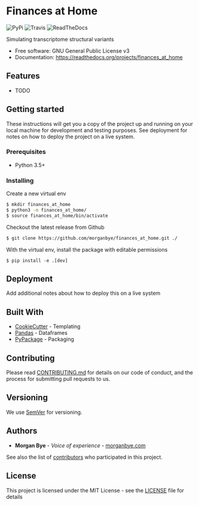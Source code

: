 # Finances at Home

![PyPi](https://img.shields.io/pypi/v/finances_at_home.svg) ![Travis](https://img.shields.io/travis/morganbye/finances_at_home.svg) ![ReadTheDocs](https://readthedocs.org/projects/finances_at_home/badge/?version=latest)


Simulating transcriptome structural variants


* Free software: GNU General Public License v3
* Documentation: https://readthedocs.org/projects/finances_at_home


## Features

* TODO

## Getting started

These instructions will get you a copy of the project up and running on your local machine for development and testing
purposes. See deployment for notes on how to deploy the project on a live system.

### Prerequisites

- Python 3.5+

### Installing

Create a new virtual env

```bash
$ mkdir finances_at_home
$ python3 -m finances_at_home/
$ source finances_at_home/bin/activate
```

Checkout the latest release from Github

```bash
$ git clone https://github.com/morganbye/finances_at_home.git ./
```

With the virtual env, install the package with editable permissions

```
$ pip install -e .[dev]
```

## Deployment

Add additional notes about how to deploy this on a live system

## Built With

* [CookieCutter](https://cookiecutter.readthedocs.io/en/latest/) - Templating
* [Pandas](https://pandas.pydata.org) - Dataframes
* [PyPackage](https://cookiecutter-pypackage.readthedocs.io) - Packaging

## Contributing

Please read [CONTRIBUTING.md](https://github.com/morganbye/finances_at_home.git ) for details on our code of conduct, and the process for submitting pull requests to us.

## Versioning

We use [SemVer](http://semver.org/) for versioning.

## Authors

* **Morgan Bye** - *Voice of experience* - [morganbye.com](http://morganbye.com)

See also the list of [contributors](https://github.com/morganbye/finances_at_home/contributors) who participated in this project.

## License

This project is licensed under the MIT License - see the [LICENSE](LICENSE) file for details
